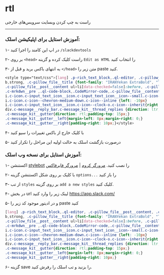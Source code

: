# rtl
راست به چپ کردن وبسایت سرویس‌های خارجی

---

### آموزش استایل برای اپلیکیشن اسلک:

۱- در اپ این کامند را اجرا کنید
`/slackdevtools`

۲- بر روی `<head>` راست کلیک کرده و گزینه `Edit as HTML` را انتخاب کنید

۳- به انتهای باکس برید و قبل از `</head>` متن زیر را paste کنید.

```css
<style type="text/css">[lang] .p-rich_text_block,.ql-editor, .c-pillow_file__post__content, .c-message_kit__text, .c-dialog, .c-link, input, .c-select, .p-block-kit-select_options,.p-block_kit_renderer__block_wrapper, div.c-message_kit__gutter__right  {line-height:1.7;font-family: "IRANYekan", "Tahoma";text-align: right;direction: rtl;}
b,strong, .c-pillow_file__title {font-family: "IRANYekan ExtraBold", "Tahoma";}
.c-pillow_file__post__content ul>li[data-checked=false]:before, .c-pillow_file__post__content ul>li[data-checked=true]:before {margin-left: 6px;margin-right: 0px;}
.c-mrkdwn__pre ,.ql-code-block,.CodeMirror-code,.c-pillow_file__content{direction: ltr; text-align: left;}
i.c-icon.c-input_text_icon__icon.c-input_text_icon__icon--small.c-icon--clock-o.c-icon--inherit {right:5px}
i.c-icon.c-icon--chevron-medium-down.c-icon--inline {left: -10px}
i.c-icon.c-input_text_icon__icon.c-icon--clock-o.c-icon--inherit{right:10px;}
div.c-message__reply_bar.c-message_kit__thread_replies {direction: ltr;}
.c-message_kit__gutter{direction: rtl;padding-top: 15px;}
.c-message_kit__gutter__left{margin-left: 8px;margin-right: 0;}
.c-message_kit__gutter__right{padding-right: 10px;}</style>
```

۴- با کلیک خارج از باکس تغییرات را سیو کنید

۵- درصورت بازگشت اسلک به حالت اولیه این مراحل را تکرار کنید

### آموزش استایل برای نسخه وب اسلک:

۱- اکستنشن [stylebot](https://github.com/ankit/stylebot) را نصب کنید.  [مرورگر کروم](https://chrome.google.com/webstore/detail/stylebot/oiaejidbmkiecgbjeifoejpgmdaleoha?hl=en)  |  [مرورگر فایرفاکس](https://addons.mozilla.org/en-US/firefox/addon/stylebot-web/)

۲- با کلیک بر روی شکل اکستنشن گزینه `options...` را باز کنید

۳- از تب `styles` بر روی گزینه `add a new styles` کلیک کنید.

۴- در بخش url لینک زیر را وارد کنید
https://app.slack.com/

۵- و در ادیتور موجود کد زیر را paste کنید

```css
[lang] .p-rich_text_block,.ql-editor, .c-pillow_file__post__content, .c-message_kit__text, .c-dialog, .c-link, input, .c-select, .p-block-kit-select_options,.p-block_kit_renderer__block_wrapper, div.c-message_kit__gutter__right  {line-height:1.7;font-family: "IRANYekan", "Tahoma";text-align: right;direction: rtl;}
b,strong, .c-pillow_file__title {font-family: "IRANYekan ExtraBold", "Tahoma";}
.c-pillow_file__post__content ul>li[data-checked=false]:before, .c-pillow_file__post__content ul>li[data-checked=true]:before {margin-left: 6px;margin-right: 0px;}
.c-mrkdwn__pre ,.ql-code-block,.CodeMirror-code,.c-pillow_file__content{direction: ltr; text-align: left;}
i.c-icon.c-input_text_icon__icon.c-input_text_icon__icon--small.c-icon--clock-o.c-icon--inherit {right:5px}
i.c-icon.c-icon--chevron-medium-down.c-icon--inline {left: -10px}
i.c-icon.c-input_text_icon__icon.c-icon--clock-o.c-icon--inherit{right:10px;}
div.c-message__reply_bar.c-message_kit__thread_replies {direction: ltr;}
.c-message_kit__gutter{direction: rtl;padding-top: 15px;}
.c-message_kit__gutter__left{margin-left: 8px;margin-right: 0;}
.c-message_kit__gutter__right{padding-right: 10px;}
```

۶- گزینه save را بزنید و تب اسلک را رفرش کنید.

